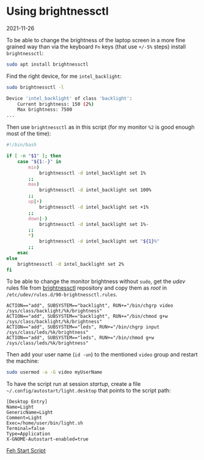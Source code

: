 # Using brightnessctl

2021-11-26

<!--- tags: linux -->

To be able to change the brightness of the laptop screen in a more fine grained way than via the keyboard `Fn` keys (that use `+/-5%` steps) install `brightnessctl`:

```bash
sudo apt install brightnessctl
```

Find the right device, for me `intel_backlight`:

```bash
sudo brightnessctl -l

Device 'intel_backlight' of class 'backlight':
	Current brightness: 150 (2%)
	Max brightness: 7500
...
```

Then use `brightnessctl` as in this script (for my monitor `%2` is good enough most of the time):

```bash
#!/bin/bash

if [ -n "$1" ]; then
    case "${1:-}" in
        min)
            brightnessctl -d intel_backlight set 1%
        ;;
        max)
            brightnessctl -d intel_backlight set 100%
        ;;
        up|+)
            brightnessctl -d intel_backlight set +1%
        ;;
        down|-)
            brightnessctl -d intel_backlight set 1%-
        ;;
        *)
            brightnessctl -d intel_backlight set "${1}%"
        ;;
    esac
else
    brightnessctl -d intel_backlight set 2%
fi
``` 

To be able to change the monitor brightness without `sudo`, get the *udev* rules file from [brightnessctl](https://github.com/Hummer12007/brightnessctl/blob/master/90-brightnessctl.rules) repository and copy them as *root* in `/etc/udev/rules.d/90-brightnessctl.rules`.

```udev
ACTION=="add", SUBSYSTEM=="backlight", RUN+="/bin/chgrp video /sys/class/backlight/%k/brightness"
ACTION=="add", SUBSYSTEM=="backlight", RUN+="/bin/chmod g+w /sys/class/backlight/%k/brightness"
ACTION=="add", SUBSYSTEM=="leds", RUN+="/bin/chgrp input /sys/class/leds/%k/brightness"
ACTION=="add", SUBSYSTEM=="leds", RUN+="/bin/chmod g+w /sys/class/leds/%k/brightness"
```

Then add your user name (`id -un`) to the mentioned `video` group and restart the machine:

```bash
sudo usermod -a -G video myUserName
```

To have the script run at session *startup*, create a file `~/.config/autostart/light.desktop` that points to the script path:

```
[Desktop Entry]
Name=Light
GenericName=Light
Comment=Light
Exec=/home/user/bin/light.sh
Terminal=false
Type=Application
X-GNOME-Autostart-enabled=true
```

<ins class='nfooter'><a rel='next' id='fnext' href='#blog/2021/2021-11-25-Feh-Start-Script.md'>Feh Start Script</a></ins>
